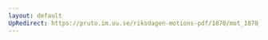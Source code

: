 ```yaml
---
layout: default
UpRedirect: https://pruto.im.uu.se/riksdagen-motions-pdf/1870/mot_1870__ak__223/mot_1870__ak__223-001.pdf
---
```

